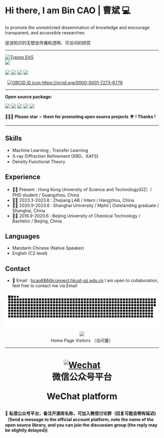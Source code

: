 

# Hi there, I am Bin CAO | 曹斌  💻 

to promote the unrestricted dissemination of knowledge and encourage transparent, and accessible researches

促进知识的无壁垒传播和透明、可访问的研究

---

<p align="left">
<a href="https://github.com/Bin-Cao">
    <img src="https://readme-typing-svg.demolab.com?font=Georgia&size=18&duration=2000&pause=100&multiline=true&width=500&height=80&lines=Bin+CAO+(曹斌);Researcher+%7C+PhD+Student+%7C+FocusOn+XRDdiffraction;AI+%7C+Materials+Informatics+%7C+Machine+Learning" alt="Typing SVG" />
</a>
<br/>
 
<a href="https://github.com/Bin-Cao">
    <img src="https://github-stats-alpha.vercel.app/api?username=Bin-Cao&cc=22272e&tc=47BCF6&ic=fff&bc=1000">
</a>
</p>

 
[![](https://img.shields.io/badge/ResearchGate-Bin%20Cao-yellowgreen)](https://www.researchgate.net/profile/Bin-Cao-37)
[![](https://img.shields.io/badge/Google%20Scholar-Bin%20CAO-orange)](https://scholar.google.com.hk/citations?user=XXCuRdoAAAAJ&hl=zh-CN)
[![](https://img.shields.io/badge/Repositories-GitHub-blue)](https://github.com/Bin-Cao?tab=repositories)
[![](https://img.shields.io/badge/Open--source%20Projects-PyPI-orange)](https://pypi.org/user/CaoBin/)

<a
  id="cy-effective-orcid-url"
  class="underline"
   href="https://orcid.org/0000-0001-7273-6779"
   target="orcid.widget"
   rel="me noopener noreferrer"
   style="vertical-align: top">
   <img
      src="https://orcid.org/sites/default/files/images/orcid_16x16.png"
      style="width: 1em; margin-inline-start: 0.5em"
      alt="ORCID iD icon"/>
    https://orcid.org/0000-0001-7273-6779
  </a>
 
   
---
**Open source package:**

[![](https://img.shields.io/badge/TCLR-GitHub-green)](https://github.com/Bin-Cao/TCLRmodel)
[![](https://img.shields.io/badge/TCGPR-GitHub-green)](https://github.com/Bin-Cao/TCGPR)
[![](https://img.shields.io/badge/Bgolearn-GitHub-green)](https://github.com/Bin-Cao/Bgolearn)
[![](https://img.shields.io/badge/TrAdaBoost-GitHub-green)](https://github.com/Bin-Cao/TrAdaboost)
[![](https://img.shields.io/badge/WPEM-GitHub-green)](https://github.com/Bin-Cao/WPEM)

🤝🤝🤝 **Please star** ⭐️ **them for promoting open source projects** 🌍 **! Thanks !**
  
  
 
---

## Skills
+ Machine Learning ; Transfer Learning
+ X-ray Diffraction Refinement (XRD、XAFS)
+ Density Functional Theory

## Experience
+ 👨‍🎓 Present : Hong Kong University of Science and Technology(GZ）/ PHD student / Guangzhou, China
+ 👨‍💻 2023.3-2023.8 : Zhejiang LAB / Intern / Hangzhou, China
+ 👨‍🎓 2020.9-2023.6 : Shanghai University / Mphil | Outstanding graduate / Shanghai, China
+ 👨‍🎓 2016.9-2020.6 : Beijing University of Chemical Technology / Bachelor / Beijing, China

## Languages
+ Mandarin Chinese (Native Speaker)
+ English (C2 level)

## Contact

+ 📨 Email : bcao686@connect.hkust-gz.edu.cn
I am open to collaboration, feel free to contact me via Email


<a href=#><img src="contributions.svg"></a>
<p align="center"> 
  <img src="https://profile-counter.glitch.me/Bin-Cao/count.svg" />
  <br>
  Home Page Visitors （访问量）
  <br>
</p>

---

<h1 align="center">
  <a href=""><img src="https://user-images.githubusercontent.com/86995074/233922132-9ba951ac-05d3-4708-be1b-a06f72ca2bd6.jpg" alt="Wechat" width="140"></a>
   <br>
  微信公众号平台

WeChat platform
  <br>
</h1>

📨 **私信公众号平台，备注开源库名称，可加入微信讨论群（回复可能会稍有延迟) （Send a message to the official account platform, note the name of the open source library, and you can join the discussion group (the reply may be slightly delayed))**


